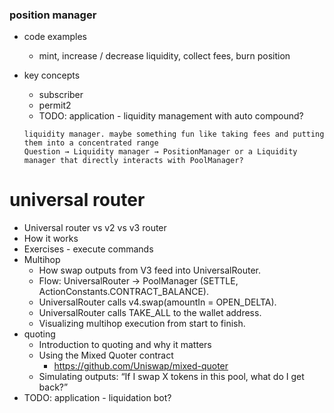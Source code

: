 ### position manager

- code examples
  - mint, increase / decrease liquidity, collect fees, burn position
- key concepts
  - subscriber
  - permit2
  - TODO: application - liquidity management with auto compound?

  ```
  liquidity manager. maybe something fun like taking fees and putting them into a concentrated range
  Question → Liquidity manager → PositionManager or a Liquidity manager that directly interacts with PoolManager?
  ```

# universal router

- Universal router vs v2 vs v3 router
- How it works
- Exercises - execute commands
- Multihop
  - How swap outputs from V3 feed into UniversalRouter.
  - Flow: UniversalRouter → PoolManager (SETTLE, ActionConstants.CONTRACT_BALANCE).
  - UniversalRouter calls v4.swap(amountIn = OPEN_DELTA).
  - UniversalRouter calls TAKE_ALL to the wallet address.
  - Visualizing multihop execution from start to finish.
- quoting
  - Introduction to quoting and why it matters
  - Using the Mixed Quoter contract
    - https://github.com/Uniswap/mixed-quoter
  - Simulating outputs: “If I swap X tokens in this pool, what do I get back?”
- TODO: application - liquidation bot?
